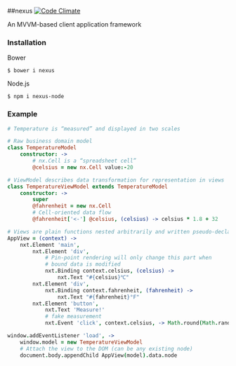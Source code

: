 ##nexus
[![Code Climate](https://codeclimate.com/github/DaQuirm/nexus.png)](https://codeclimate.com/github/DaQuirm/nexus)

An MVVM-based client application framework

### Installation

Bower
```
$ bower i nexus
```

Node.js
```
$ npm i nexus-node
```


### Example

```coffeescript
# Temperature is “measured” and displayed in two scales

# Raw business domain model
class TemperatureModel
	constructor: ->
		# nx.Cell is a “spreadsheet cell”
		@celsius = new nx.Cell value:-20

# ViewModel describes data transformation for representation in views
class TemperatureViewModel extends TemperatureModel
	constructor: ->
		super
		@fahrenheit = new nx.Cell
		# Cell-oriented data flow
		@fahrenheit['<-'] @celsius, (celsius) -> celsius * 1.8 + 32

# Views are plain functions nested arbitrarily and written pseudo-declaratively
AppView = (context) ->
	nxt.Element 'main',
		nxt.Element 'div',
			# Pin-point rendering will only change this part when 
			# bound data is modified
			nxt.Binding context.celsius, (celsius) ->
				nxt.Text "#{celsius}℃"
		nxt.Element 'div',
			nxt.Binding context.fahrenheit, (fahrenheit) ->
				nxt.Text "#{fahrenheit}°F"
		nxt.Element 'button',
			nxt.Text 'Measure!'
			# fake measurement
			nxt.Event 'click', context.celsius, -> Math.round(Math.random()*50 - 25)

window.addEventListener 'load', ->
	window.model = new TemperatureViewModel
	# Attach the view to the DOM (can be any existing node)
	document.body.appendChild AppView(model).data.node
```
